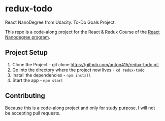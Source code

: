 # redux-todo
React NanoDegree from Udacity. To-Do Goals Project.

This repo is a code-along project for the React & Redux Course of the [React Nanodegree program](https://www.udacity.com/course/react-nanodegree--nd019).

## Project Setup

1. Clone the Project - git clone https://github.com/anton415/redux-todo.git
2. Go into the directory where the project now lives - `cd redux-todo`
3. Install the dependencies - `npm install`
4. Start the app - `npm start`

## Contributing

Because this is a code-along project and only for study purpose, I will not be accepting pull requests.
